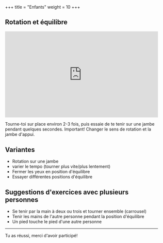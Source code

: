 +++
title = "Enfants"
weight = 10
+++

## Rotation et équilibre

<div style="padding:56.25% 0 0 0;position:relative;"><iframe src="https://player.vimeo.com/video/1022811040?h=47c1dd47f6&amp;badge=0&amp;autopause=0&amp;player_id=0&amp;app_id=58479" frameborder="0" allow="autoplay; fullscreen; picture-in-picture; clipboard-write" style="position:absolute;top:0;left:0;width:100%;height:100%;" title="03-06-Übung - Excercice 6"></iframe></div><script src="https://player.vimeo.com/api/player.js"></script>

Tourne-toi sur place environ 2-3 fois, puis essaie de te tenir sur une jambe pendant quelques secondes.
Important! Changer le sens de rotation et la jambe d'appui.

## Variantes

- Rotation sur une jambe
- varier le tempo (tourner plus vite/plus lentement)
- Fermer les yeux en position d'équilibre
- Essayer différentes positions d'équilibre


## Suggestions d'exercices avec plusieurs personnes

- Se tenir par la main à deux ou trois et tourner ensemble (carrousel)
- Tenir les mains de l'autre personne pendant la position d'équilibre
- Un pied touche le pied d'une autre personne

----

Tu as réussi, merci d'avoir participé!